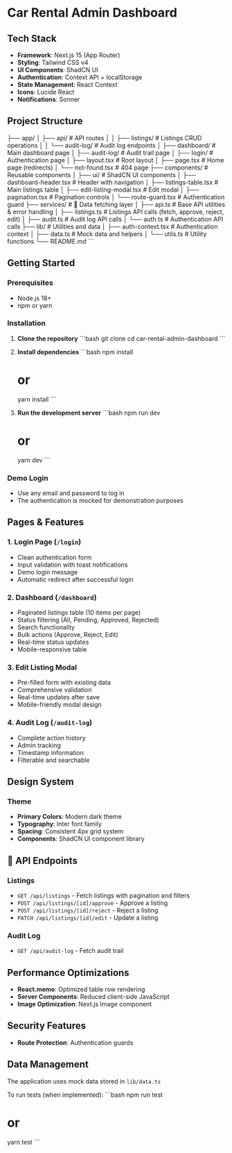 # Car Rental Admin Dashboard

##  Tech Stack

- **Framework**: Next.js 15 (App Router)
- **Styling**: Tailwind CSS v4
- **UI Components**: ShadCN UI
- **Authentication**: Context API + localStorage
- **State Management**: React Context
- **Icons**: Lucide React
- **Notifications**: Sonner

##  Project Structure


├── app/
│ ├── api/ # API routes
│ │ ├── listings/ # Listings CRUD operations
│ │ └── audit-log/ # Audit log endpoints
│ ├── dashboard/ # Main dashboard page
│ ├── audit-log/ # Audit trail page
│ ├── login/ # Authentication page
│ ├── layout.tsx # Root layout
│ ├── page.tsx # Home page (redirects)
│ └── not-found.tsx # 404 page
├── components/ # Reusable components
│ ├── ui/ # ShadCN UI components
│ ├── dashboard-header.tsx # Header with navigation
│ ├── listings-table.tsx # Main listings table
│ ├── edit-listing-modal.tsx # Edit modal
│ ├── pagination.tsx # Pagination controls
│ └── route-guard.tsx # Authentication guard
├── services/ # 🔧 Data fetching layer
│ ├── api.ts # Base API utilities & error handling
│ ├── listings.ts # Listings API calls (fetch, approve, reject, edit)
│ ├── audit.ts # Audit log API calls
│ └── auth.ts # Authentication API calls
├── lib/ # Utilities and data
│ ├── auth-context.tsx # Authentication context
│ ├── data.ts # Mock data and helpers
│ └── utils.ts # Utility functions
└── README.md
\`\`\`

##  Getting Started

### Prerequisites

- Node.js 18+
- npm or yarn

### Installation

1. **Clone the repository**
   \`\`\`bash
   git clone <repository-url>
   cd car-rental-admin-dashboard
   \`\`\`

2. **Install dependencies**
   \`\`\`bash
   npm install

   # or

   yarn install
   \`\`\`

3. **Run the development server**
   \`\`\`bash
   npm run dev
   # or
   yarn dev
   \`\`\`

### Demo Login

- Use any email and password to log in
- The authentication is mocked for demonstration purposes

##  Pages & Features

### 1. Login Page (`/login`)

- Clean authentication form
- Input validation with toast notifications
- Demo login message
- Automatic redirect after successful login

### 2. Dashboard (`/dashboard`)

- Paginated listings table (10 items per page)
- Status filtering (All, Pending, Approved, Rejected)
- Search functionality
- Bulk actions (Approve, Reject, Edit)
- Real-time status updates
- Mobile-responsive table

### 3. Edit Listing Modal

- Pre-filled form with existing data
- Comprehensive validation
- Real-time updates after save
- Mobile-friendly modal design

### 4. Audit Log (`/audit-log`)

- Complete action history
- Admin tracking
- Timestamp information
- Filterable and searchable

##  Design System

### Theme

- **Primary Colors**: Modern dark theme
- **Typography**: Inter font family
- **Spacing**: Consistent 4px grid system
- **Components**: ShadCN UI component library

## 🔧 API Endpoints

### Listings

- `GET /api/listings` - Fetch listings with pagination and filters
- `POST /api/listings/[id]/approve` - Approve a listing
- `POST /api/listings/[id]/reject` - Reject a listing
- `PATCH /api/listings/[id]/edit` - Update a listing

### Audit Log

- `GET /api/audit-log` - Fetch audit trail

##  Performance Optimizations

- **React.memo**: Optimized table row rendering
- **Server Components**: Reduced client-side JavaScript
- **Image Optimization**: Next.js Image component

##  Security Features

- **Route Protection**: Authentication guards

## Data Management

The application uses mock data stored in `lib/data.ts`

To run tests (when implemented):
\`\`\`bash
npm run test

# or

yarn test
\`\`\`
